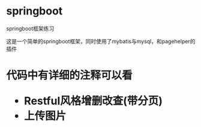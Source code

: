 # springboot
springboot框架练习

这是一个简单的springboot框架，同时使用了mybatis与mysql，和pagehelper的插件

   <h1>代码中有详细的注释可以看
   
<ul>
    <li>Restful风格增删改查(带分页)</li>
    <li>上传图片</li>
  
